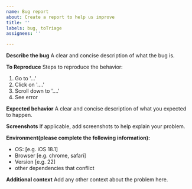 ```yaml
---
name: Bug report
about: Create a report to help us improve
title: ''
labels: bug, toTriage
assignees: ''

---
```


**Describe the bug**
A clear and concise description of what the bug is.

**To Reproduce**
Steps to reproduce the behavior:
1. Go to '...'
2. Click on '....'
3. Scroll down to '....'
4. See error

**Expected behavior**
A clear and concise description of what you expected to happen.

**Screenshots**
If applicable, add screenshots to help explain your problem.

**Environment(please complete the following information):**
 - OS: [e.g. iOS 18.1]
 - Browser [e.g. chrome, safari]
 - Version [e.g. 22]
 - other dependencies that conflict


**Additional context**
Add any other context about the problem here.
